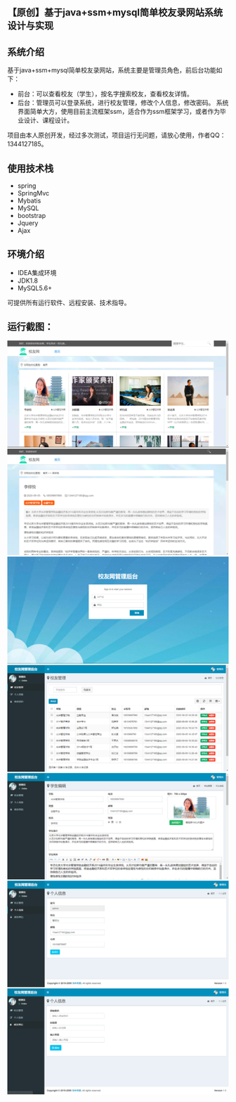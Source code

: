 ## 【原创】基于java+ssm+mysql简单校友录网站系统设计与实现

## 系统介绍

基于java+ssm+mysql简单校友录网站，系统主要是管理员角色，前后台功能如下：
- 前台：可以查看校友（学生），按名字搜索校友，查看校友详情。
- 后台：管理员可以登录系统，进行校友管理，修改个人信息，修改密码。
系统界面简单大方，使用目前主流框架ssm，适合作为ssm框架学习，或者作为毕业设计、课程设计。

项目由本人原创开发，经过多次测试，项目运行无问题，请放心使用，作者QQ：1344127185。

## 使用技术栈

- spring
- SpringMvc
- Mybatis
- MySQL
- bootstrap
- Jquery
- Ajax

## 环境介绍

- IDEA集成环境
- JDK1.8
- MySQL5.6+

可提供所有运行软件、远程安装、技术指导。

## 运行截图：
![](https://github.com/itcoderyhl/istumgr/blob/main/images/1.png)
![](https://github.com/itcoderyhl/istumgr/blob/main/images/2.png)
![](https://github.com/itcoderyhl/istumgr/blob/main/images/3.png)
![](https://github.com/itcoderyhl/istumgr/blob/main/images/4.png)
![](https://github.com/itcoderyhl/istumgr/blob/main/images/5.png)
![](https://github.com/itcoderyhl/istumgr/blob/main/images/6.png)
![](https://github.com/itcoderyhl/istumgr/blob/main/images/7.png)


